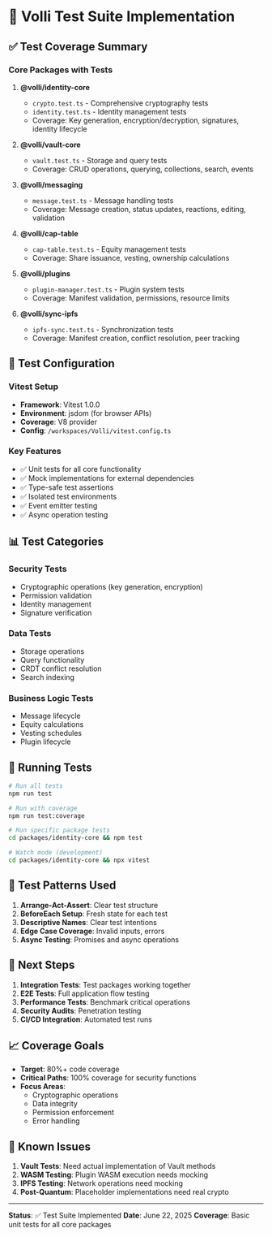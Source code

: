 # 🧪 Volli Test Suite Implementation

## ✅ Test Coverage Summary

### Core Packages with Tests

1. **@volli/identity-core**
   - `crypto.test.ts` - Comprehensive cryptography tests
   - `identity.test.ts` - Identity management tests
   - Coverage: Key generation, encryption/decryption, signatures, identity lifecycle

2. **@volli/vault-core** 
   - `vault.test.ts` - Storage and query tests
   - Coverage: CRUD operations, querying, collections, search, events

3. **@volli/messaging**
   - `message.test.ts` - Message handling tests
   - Coverage: Message creation, status updates, reactions, editing, validation

4. **@volli/cap-table**
   - `cap-table.test.ts` - Equity management tests
   - Coverage: Share issuance, vesting, ownership calculations

5. **@volli/plugins**
   - `plugin-manager.test.ts` - Plugin system tests
   - Coverage: Manifest validation, permissions, resource limits

6. **@volli/sync-ipfs**
   - `ipfs-sync.test.ts` - Synchronization tests
   - Coverage: Manifest creation, conflict resolution, peer tracking

## 🔧 Test Configuration

### Vitest Setup
- **Framework**: Vitest 1.0.0
- **Environment**: jsdom (for browser APIs)
- **Coverage**: V8 provider
- **Config**: `/workspaces/Volli/vitest.config.ts`

### Key Features
- ✅ Unit tests for all core functionality
- ✅ Mock implementations for external dependencies
- ✅ Type-safe test assertions
- ✅ Isolated test environments
- ✅ Event emitter testing
- ✅ Async operation testing

## 📊 Test Categories

### Security Tests
- Cryptographic operations (key generation, encryption)
- Permission validation
- Identity management
- Signature verification

### Data Tests
- Storage operations
- Query functionality
- CRDT conflict resolution
- Search indexing

### Business Logic Tests
- Message lifecycle
- Equity calculations
- Vesting schedules
- Plugin lifecycle

## 🚀 Running Tests

```bash
# Run all tests
npm run test

# Run with coverage
npm run test:coverage

# Run specific package tests
cd packages/identity-core && npm test

# Watch mode (development)
cd packages/identity-core && npx vitest
```

## 📝 Test Patterns Used

1. **Arrange-Act-Assert**: Clear test structure
2. **BeforeEach Setup**: Fresh state for each test
3. **Descriptive Names**: Clear test intentions
4. **Edge Case Coverage**: Invalid inputs, errors
5. **Async Testing**: Promises and async operations

## 🔄 Next Steps

1. **Integration Tests**: Test packages working together
2. **E2E Tests**: Full application flow testing
3. **Performance Tests**: Benchmark critical operations
4. **Security Audits**: Penetration testing
5. **CI/CD Integration**: Automated test runs

## 📈 Coverage Goals

- **Target**: 80%+ code coverage
- **Critical Paths**: 100% coverage for security functions
- **Focus Areas**: 
  - Cryptographic operations
  - Data integrity
  - Permission enforcement
  - Error handling

## 🐛 Known Issues

1. **Vault Tests**: Need actual implementation of Vault methods
2. **WASM Testing**: Plugin WASM execution needs mocking
3. **IPFS Testing**: Network operations need mocking
4. **Post-Quantum**: Placeholder implementations need real crypto

---

**Status**: ✅ Test Suite Implemented
**Date**: June 22, 2025
**Coverage**: Basic unit tests for all core packages